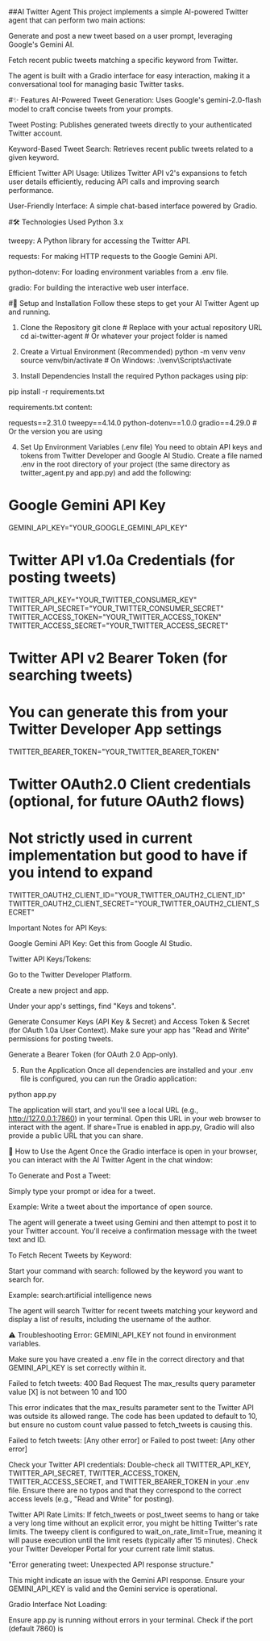 ##AI Twitter Agent
This project implements a simple AI-powered Twitter agent that can perform two main actions:

Generate and post a new tweet based on a user prompt, leveraging Google's Gemini AI.

Fetch recent public tweets matching a specific keyword from Twitter.

The agent is built with a Gradio interface for easy interaction, making it a conversational tool for managing basic Twitter tasks.

#✨ Features
AI-Powered Tweet Generation: Uses Google's gemini-2.0-flash model to craft concise tweets from your prompts.

Tweet Posting: Publishes generated tweets directly to your authenticated Twitter account.

Keyword-Based Tweet Search: Retrieves recent public tweets related to a given keyword.

Efficient Twitter API Usage: Utilizes Twitter API v2's expansions to fetch user details efficiently, reducing API calls and improving search performance.

User-Friendly Interface: A simple chat-based interface powered by Gradio.

#🛠️ Technologies Used
Python 3.x

tweepy: A Python library for accessing the Twitter API.

requests: For making HTTP requests to the Google Gemini API.

python-dotenv: For loading environment variables from a .env file.

gradio: For building the interactive web user interface.

#🚀 Setup and Installation
Follow these steps to get your AI Twitter Agent up and running.

1. Clone the Repository
git clone <your-repository-url> # Replace with your actual repository URL
cd ai-twitter-agent # Or whatever your project folder is named

2. Create a Virtual Environment (Recommended)
python -m venv venv
source venv/bin/activate # On Windows: .\venv\Scripts\activate

3. Install Dependencies
Install the required Python packages using pip:

pip install -r requirements.txt

requirements.txt content:

requests==2.31.0
tweepy==4.14.0
python-dotenv==1.0.0
gradio==4.29.0 # Or the version you are using

4. Set Up Environment Variables (.env file)
You need to obtain API keys and tokens from Twitter Developer and Google AI Studio. Create a file named .env in the root directory of your project (the same directory as twitter_agent.py and app.py) and add the following:

# Google Gemini API Key
GEMINI_API_KEY="YOUR_GOOGLE_GEMINI_API_KEY"

# Twitter API v1.0a Credentials (for posting tweets)
TWITTER_API_KEY="YOUR_TWITTER_CONSUMER_KEY"
TWITTER_API_SECRET="YOUR_TWITTER_CONSUMER_SECRET"
TWITTER_ACCESS_TOKEN="YOUR_TWITTER_ACCESS_TOKEN"
TWITTER_ACCESS_SECRET="YOUR_TWITTER_ACCESS_SECRET"

# Twitter API v2 Bearer Token (for searching tweets)
# You can generate this from your Twitter Developer App settings
TWITTER_BEARER_TOKEN="YOUR_TWITTER_BEARER_TOKEN"

# Twitter OAuth2.0 Client credentials (optional, for future OAuth2 flows)
# Not strictly used in current implementation but good to have if you intend to expand
TWITTER_OAUTH2_CLIENT_ID="YOUR_TWITTER_OAUTH2_CLIENT_ID"
TWITTER_OAUTH2_CLIENT_SECRET="YOUR_TWITTER_OAUTH2_CLIENT_SECRET"

Important Notes for API Keys:

Google Gemini API Key: Get this from Google AI Studio.

Twitter API Keys/Tokens:

Go to the Twitter Developer Platform.

Create a new project and app.

Under your app's settings, find "Keys and tokens".

Generate Consumer Keys (API Key & Secret) and Access Token & Secret (for OAuth 1.0a User Context). Make sure your app has "Read and Write" permissions for posting tweets.

Generate a Bearer Token (for OAuth 2.0 App-only).

5. Run the Application
Once all dependencies are installed and your .env file is configured, you can run the Gradio application:

python app.py

The application will start, and you'll see a local URL (e.g., http://127.0.0.1:7860) in your terminal. Open this URL in your web browser to interact with the agent. If share=True is enabled in app.py, Gradio will also provide a public URL that you can share.

📝 How to Use the Agent
Once the Gradio interface is open in your browser, you can interact with the AI Twitter Agent in the chat window:

To Generate and Post a Tweet:

Simply type your prompt or idea for a tweet.

Example: Write a tweet about the importance of open source.

The agent will generate a tweet using Gemini and then attempt to post it to your Twitter account. You'll receive a confirmation message with the tweet text and ID.

To Fetch Recent Tweets by Keyword:

Start your command with search: followed by the keyword you want to search for.

Example: search:artificial intelligence news

The agent will search Twitter for recent tweets matching your keyword and display a list of results, including the username of the author.

⚠️ Troubleshooting
Error: GEMINI_API_KEY not found in environment variables.

Make sure you have created a .env file in the correct directory and that GEMINI_API_KEY is set correctly within it.

Failed to fetch tweets: 400 Bad Request The max_results query parameter value [X] is not between 10 and 100

This error indicates that the max_results parameter sent to the Twitter API was outside its allowed range. The code has been updated to default to 10, but ensure no custom count value passed to fetch_tweets is causing this.

Failed to fetch tweets: [Any other error] or Failed to post tweet: [Any other error]

Check your Twitter API credentials: Double-check all TWITTER_API_KEY, TWITTER_API_SECRET, TWITTER_ACCESS_TOKEN, TWITTER_ACCESS_SECRET, and TWITTER_BEARER_TOKEN in your .env file. Ensure there are no typos and that they correspond to the correct access levels (e.g., "Read and Write" for posting).

Twitter API Rate Limits: If fetch_tweets or post_tweet seems to hang or take a very long time without an explicit error, you might be hitting Twitter's rate limits. The tweepy client is configured to wait_on_rate_limit=True, meaning it will pause execution until the limit resets (typically after 15 minutes). Check your Twitter Developer Portal for your current rate limit status.

"Error generating tweet: Unexpected API response structure."

This might indicate an issue with the Gemini API response. Ensure your GEMINI_API_KEY is valid and the Gemini service is operational.

Gradio Interface Not Loading:

Ensure app.py is running without errors in your terminal. Check if the port (default 7860) is

